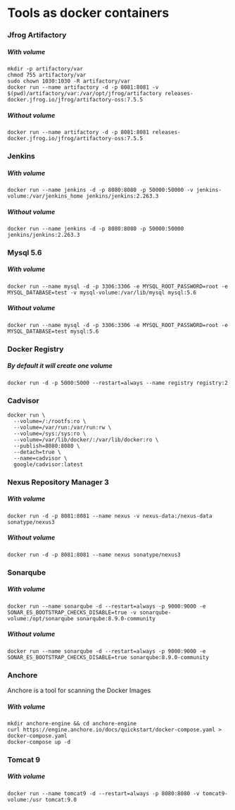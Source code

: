 # Tools as docker containers
### Jfrog Artifactory
##### With volume
```
mkdir -p artifactory/var
chmod 755 artifactory/var
sudo chown 1030:1030 -R artifactory/var
docker run --name artifactory -d -p 8081:8081 -v $(pwd)/artifactory/var:/var/opt/jfrog/artifactory releases-docker.jfrog.io/jfrog/artifactory-oss:7.5.5
```
##### Without volume
`docker run --name artifactory -d -p 8081:8081 releases-docker.jfrog.io/jfrog/artifactory-oss:7.5.5`

### Jenkins
##### With volume
`docker run --name jenkins -d -p 8080:8080 -p 50000:50000 -v jenkins-volume:/var/jenkins_home jenkins/jenkins:2.263.3`

##### Without volume
`docker run --name jenkins -d -p 8080:8080 -p 50000:50000 jenkins/jenkins:2.263.3`

### Mysql 5.6
##### With volume
`docker run --name mysql -d -p 3306:3306 -e MYSQL_ROOT_PASSWORD=root -e MYSQL_DATABASE=test -v mysql-volume:/var/lib/mysql mysql:5.6`

##### Without volume
`docker run --name mysql -d -p 3306:3306 -e MYSQL_ROOT_PASSWORD=root -e MYSQL_DATABASE=test mysql:5.6`

### Docker Registry
##### By default it will create one volume
`docker run -d -p 5000:5000 --restart=always --name registry registry:2`

### Cadvisor
```
docker run \
  --volume=/:/rootfs:ro \
  --volume=/var/run:/var/run:rw \
  --volume=/sys:/sys:ro \
  --volume=/var/lib/docker/:/var/lib/docker:ro \
  --publish=8080:8080 \
  --detach=true \
  --name=cadvisor \
  google/cadvisor:latest
```

### Nexus Repository Manager 3
##### With volume
`docker run -d -p 8081:8081 --name nexus -v nexus-data:/nexus-data sonatype/nexus3`

##### Without volume
`docker run -d -p 8081:8081 --name nexus sonatype/nexus3`

### Sonarqube
##### With volume
`docker run --name sonarqube -d --restart=always -p 9000:9000 -e SONAR_ES_BOOTSTRAP_CHECKS_DISABLE=true -v sonarqube-volume:/opt/sonarqube sonarqube:8.9.0-community`

##### Without volume
`docker run --name sonarqube -d --restart=always -p 9000:9000 -e SONAR_ES_BOOTSTRAP_CHECKS_DISABLE=true sonarqube:8.9.0-community`

### Anchore
Anchore is a tool for scanning the Docker Images

##### With volume
```
mkdir anchore-engine && cd anchore-engine
curl https://engine.anchore.io/docs/quickstart/docker-compose.yaml > docker-compose.yaml
docker-compose up -d
```

### Tomcat 9

##### With volume
```
docker run --name tomcat9 -d --restart=always -p 8080:8080 -v tomcat9-volume:/usr tomcat:9.0
```